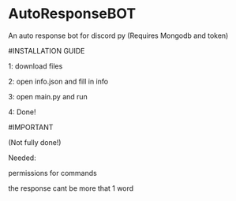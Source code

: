 # AutoResponseBOT
An auto response bot for discord py (Requires Mongodb and token)


#INSTALLATION GUIDE

1: download files

2: open info.json and fill in info

3: open main.py and run

4: Done!


#IMPORTANT

(Not fully done!)

Needed:

permissions for commands

the response cant be more that 1 word
